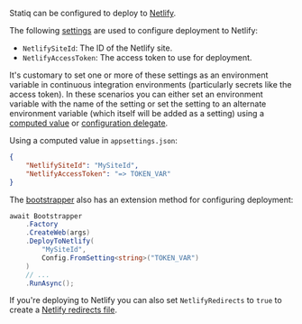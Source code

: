 Statiq can be configured to deploy to [Netlify](https://www.netlify.com).

The following [settings](xref:web-settings) are used to configure deployment to Netlify:

- `NetlifySiteId`: The ID of the Netlify site.
- `NetlifyAccessToken`: The access token to use for deployment.

It's customary to set one or more of these settings as an environment variable in continuous
integration environments (particularly secrets like the access token). In these scenarios you can either
set an environment variable with the name of the setting or set the setting to an alternate environment
variable (which itself will be added as a setting) using a
[computed value](xref:metadata-values#computed-values) or
[configuration delegate](xref:configuration-delegates).

Using a computed value in `appsettings.json`:

```json
{
    "NetlifySiteId": "MySiteId",
    "NetlifyAccessToken": "=> TOKEN_VAR"
}
```

The [bootstrapper](xref:bootstrapper) also has an extension method for configuring deployment:

```csharp
await Bootstrapper
    .Factory
    .CreateWeb(args)
    .DeployToNetlify(
        "MySiteId",
        Config.FromSetting<string>("TOKEN_VAR")
    )
    // ...
    .RunAsync();
```

If you're deploying to Netlify you can also set `NetlifyRedirects` to `true` to
create a [Netlify redirects file](xref:redirects#netlify).